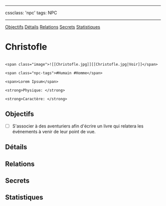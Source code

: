 
---

cssclass: 'npc'
tags: NPC

---
<span class="nav">[Objectifs](#Objectifs) [Détails](#Détails)  [Relations](#Relations) [Secrets](#Secrets) [Statistiques](#Statistiques)</span>

# Christofle

```ad-desc

<span class="image">![[Christofle.jpg]][[Christofle.jpg|Voir]]</span>

<span class="npc-tags">#Humain #Homme</span>

<span>Lorem Ipsum</span>

<strong>Physique: </strong>

<strong>Caractère: </strong>
```

## Objectifs
- [ ] S'associer à des aventuriers afin d'écrire un livre qui relatera les événements à venir de leur point de vue.

## Détails

## Relations

## Secrets

## Statistiques